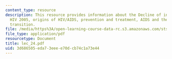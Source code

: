 ```yaml
---
content_type: resource
description: This resource provides information about the Decline of infectious disease,
  HIV 2005, origins of HIV/AIDS, prevention and treatment, AIDS and the epidemiological
  transition.
file: /media/https%3A/open-learning-course-data-rc.s3.amazonaws.com/sts-005-disease-and-society-in-america-fall-2005/3d686505eda73eeee70dcb74c1a73e44_lec_24.pdf
file_type: application/pdf
resourcetype: Document
title: lec_24.pdf
uid: 3d686505-eda7-3eee-e70d-cb74c1a73e44
---
```

